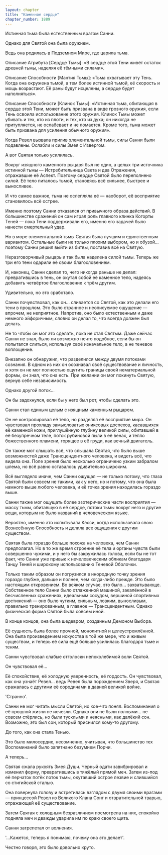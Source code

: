```yaml
---
layout: chapter
title: "Каменное сердце"
chapter_number: 1889
---
```




Истинная тьма была естественным врагом Санни.

Однако для Святой она была оружием.

Ведь она родилась в Подземном Мире, где царила тьма.

Описание Атрибута [Сердце Тьмы]: «В сердце этой Тени живёт остаток древней тьмы, наделяя её тёмными силами».

Описание Способности [Мантия Тьмы]: «Тьма охватывает эту Тень. Когда она окружена тьмой, а тем более истинной тьмой, её скорость и мощь возрастают. Её раны будут исцелены, а сердце будет наполняться».

Описание Способности [Клинок Тьмы]: «Истинная тьма, обитающая в сердце этой Тени, может быть призвана в виде грозного оружия, если Тень освоила использование этого оружия. Клинок Тьмы может убивать и тех, кто из плоти, и тех, кто из духа; он никогда не притупляется, не ослабевает и не ломается. Кроме того, тьма может быть призвана для усиления обычного оружия».

Когда Ревел вызвала прилив элементальной тьмы, силы Санни были подавлены. Ослабли и силы Змея с Извергом.

А вот Святая только усилилась.

Вокруг изящного каменного рыцаря был не один, а целых три источника истинной тьмы — Истребительница Света и два Отражения, отражавшие её Аспект. Поэтому сердце Святой было переполнено силой. Её тело питалось тьмой, становясь всё сильнее, быстрее и выносливее.

И что самое важное, тьма не ослепляла её — наоборот, её восприятие становилось всё острее.

Именно поэтому Санни отказался от привычного образа действий. В большинстве сражений он сам играл роль главного клинка Когорты Теней — пока Тени поддерживали его, именно его задачей было нанести смертельный удар.

Но в море элементальной тьмы Святая была лучшим и единственным вариантом. Остальные были не только плохим выбором, но и обузой... поэтому Санни решил выйти из битвы, поставив всё на Святую.

Неразговорчивый рыцарь и так была наделена силой тьмы. Теперь же три его тени одарили её своим благословением.

И, наконец, Санни сделал то, чего никогда раньше не делал: превратившись в тень, он окутал собой её каменное тело, надеясь добавить четвёртое благословение к трём другим.

Удивительно, но это сработало.

Санни почувствовал, как он... сливается со Святой, как это делали его тени в прошлом. Это было странное и неописуемое ощущение — впрочем, не неприятное. Напротив, оно было естественным и даже немного эйфоричным, словно он делал то, что всегда должен был делать.

Не то чтобы он мог это сделать, пока не стал Святым. Даже сейчас Санни не знал, было ли возможно нечто подобное, если бы он попытался слиться, используя своё изначальное тело, а не теневое воплощение.

Внезапно он обнаружил, что разделился между двумя потоками сознания. В одном из них он осознавал своё существование и личность, и хотя он не мог полностью ощутить границы своей нематериальной формы, он знал, что она есть. При желании он мог покинуть Святую, вернув себе независимость.

Однако другой поток...

Он бы задохнулся, если бы у него был рот, чтобы сделать это.

Санни стал единым целым с изящным каменным рыцарем.

Он не контролировал её тело, но разделял её восприятие мира. Он чувствовал прохладу замысловатых ониксовых доспехов, касавшихся её каменной кожи, приглушённую глубину великой силы, обитавшей в её безупречном теле, поток рубиновой пыли в её венах, и тепло божественного пламени, горящее в её груди, как вечный двигатель.

Он также мог слышать всё, что слышала Святая, что было выше возможностей даже Трансцендентного человека, и видеть всё, что видела она. Поле зрения было несколько ограничено узким забралом шлема, но всё равно оставалось удивительно широким.

Всё выглядело иначе, чем Санни ощущал — не только потому, что глаза Святой были совсем не такими, как у него, но и потому, что она была намного выше любого человека, и её точка зрения находилась гораздо выше.

Санни также мог ощущать более эзотерические части восприятия — массу тьмы, обитавшую в её сердце, потоки тьмы вокруг него и другие вещи, которым не было названий в человеческом языке.

Вероятно, именно это испытывала Кэсси, когда использовала свою Вознесённую Способность и делила все ощущения с другим существом.

Святая была гораздо больше похожа на человека, чем Санни предполагал. Но в то же время строение её тела и органы чувств были совершенно чужими, и у него бы закружилась голова, если бы не тот факт, что Санни уже привык к нечеловеческим обликам благодаря Танцу Теней и широкому использованию Теневой Оболочки.

Только таким образом он погрузился в инородную точку зрения гораздо глубже, дальше и полнее, чем когда-либо прежде. Это было настоящим откровением. Во всяком случае, это было... захватывающе. Собственное тело Санни было отлаженной машиной, закалённой в бесчисленных сражениях, идеальным сосудом, вершиной спортивных достижений — оно было чутким, сильным, ловким, выносливым, правильно тренированным, а главное — Трансцендентным. Однако физическая форма Святой была совсем иной.

В конце концов, она была шедевром, созданным Демоном Выбора.

Её сущность была более прочной, монолитной и целеустремлённой. Она была произведением искусства в той же мере, что и живым существом, и теперь её сила ещё больше усилилась благодаря тьме и теням.

Санни чувствовал слабые отголоски непоколебимой воли Святой.

Он чувствовал её...

Её спокойствие, её холодную уверенность, её гордость. Он чувствовал, как она узнаёт Ревел... ведь Ревел была порождением Зверя, и Святая сражалась с другими её сородичами в давней великой войне.

'Странно'.

Санни не мог читать мысли Святой, но кое-что понял. Воспоминания о её прошлой жизни не исчезли. Однако они не были полными... не совсем стёрлись, но были тусклыми и неясными, как далёкий сон. Возможно, это был сон, который приснился кому-то другому.

До того, как она стала Тенью.

Это было милосердие, несомненно, учитывая, что большинство тех Воспоминаний было запятнано безумием Порчи.

А теперь...

Святая сжала рукоять Змея Души. Черный одати завибрировал и изменил форму, превратившись в тяжёлый прямой меч. Затем из-под её перчаток потёк поток тьмы, окутавший острое лезвие и слившийся со стигийской сталью.

Она повернула голову и встретилась взглядом с двумя своими врагами — принцессой Ревел из Великого Клана Сонг и отвратительной тварью, отражающей её существование.

Затем Святая с холодным безразличием посмотрела на них, спокойно подняла меч и дважды ударила им по краю своего щита.

Санни затрепетал от волнения.

'...Кажется, теперь я понимаю, почему она это делает'.

Честно говоря, это было довольно круто.

